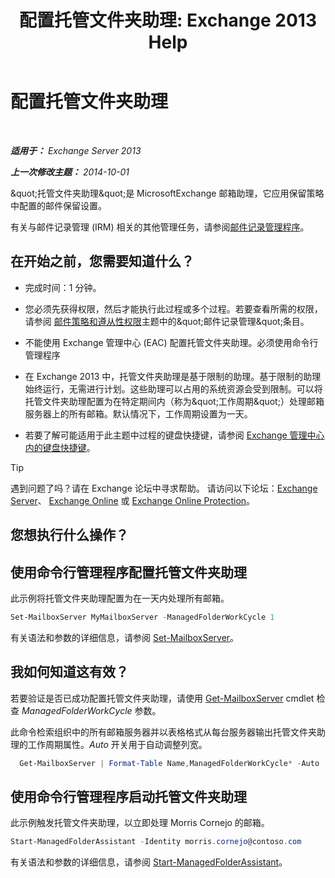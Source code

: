 ﻿---
title: '配置托管文件夹助理: Exchange 2013 Help'
TOCTitle: 配置托管文件夹助理
ms:assetid: 9fcfb9b6-bd24-4218-a163-bc599cd5476a
ms:mtpsurl: https://technet.microsoft.com/zh-cn/library/Bb123958(v=EXCHG.150)
ms:contentKeyID: 50491178
ms.date: 05/21/2018
mtps_version: v=EXCHG.150
ms.translationtype: MT
---

# 配置托管文件夹助理

 

_**适用于：** Exchange Server 2013_

_**上一次修改主题：** 2014-10-01_

\&quot;托管文件夹助理\&quot;是 MicrosoftExchange 邮箱助理，它应用保留策略中配置的邮件保留设置。

有关与邮件记录管理 (IRM) 相关的其他管理任务，请参阅[邮件记录管理程序](messaging-records-management-procedures-exchange-2013-help.md)。

## 在开始之前，您需要知道什么？

  - 完成时间：1 分钟。

  - 您必须先获得权限，然后才能执行此过程或多个过程。若要查看所需的权限，请参阅 [邮件策略和遵从性权限](messaging-policy-and-compliance-permissions-exchange-2013-help.md)主题中的\&quot;邮件记录管理\&quot;条目。

  - 不能使用 Exchange 管理中心 (EAC) 配置托管文件夹助理。必须使用命令行管理程序

  - 在 Exchange 2013 中，托管文件夹助理是基于限制的助理。基于限制的助理始终运行，无需进行计划。这些助理可以占用的系统资源会受到限制。可以将托管文件夹助理配置为在特定期间内（称为\&quot;工作周期\&quot;）处理邮箱服务器上的所有邮箱。默认情况下，工作周期设置为一天。

  - 若要了解可能适用于此主题中过程的键盘快捷键，请参阅 [Exchange 管理中心内的键盘快捷键](keyboard-shortcuts-in-the-exchange-admin-center-exchange-online-protection-help.md)。

> [!TIP]  
> 遇到问题了吗？请在 Exchange 论坛中寻求帮助。 请访问以下论坛：<a href="https://go.microsoft.com/fwlink/p/?linkid=60612">Exchange Server</a>、 <a href="https://go.microsoft.com/fwlink/p/?linkid=267542">Exchange Online</a> 或 <a href="https://go.microsoft.com/fwlink/p/?linkid=285351">Exchange Online Protection</a>。


## 您想执行什么操作？

## 使用命令行管理程序配置托管文件夹助理

此示例将托管文件夹助理配置为在一天内处理所有邮箱。

```powershell
Set-MailboxServer MyMailboxServer -ManagedFolderWorkCycle 1
```

有关语法和参数的详细信息，请参阅 [Set-MailboxServer](https://technet.microsoft.com/zh-cn/library/aa998651\(v=exchg.150\))。

## 我如何知道这有效？

若要验证是否已成功配置托管文件夹助理，请使用 [Get-MailboxServer](https://technet.microsoft.com/zh-cn/library/bb123539\(v=exchg.150\)) cmdlet 检查 *ManagedFolderWorkCycle* 参数。

此命令检索组织中的所有邮箱服务器并以表格格式从每台服务器输出托管文件夹助理的工作周期属性。*Auto* 开关用于自动调整列宽。

  ```powershell
    Get-MailboxServer | Format-Table Name,ManagedFolderWorkCycle* -Auto
  ```

## 使用命令行管理程序启动托管文件夹助理

此示例触发托管文件夹助理，以立即处理 Morris Cornejo 的邮箱。

```powershell
Start-ManagedFolderAssistant -Identity morris.cornejo@contoso.com
```

有关语法和参数的详细信息，请参阅 [Start-ManagedFolderAssistant](https://technet.microsoft.com/zh-cn/library/aa998864\(v=exchg.150\))。

